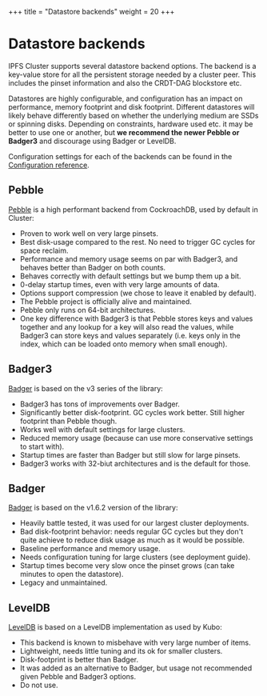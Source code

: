+++
title = "Datastore backends"
weight = 20
+++

# Datastore backends

IPFS Cluster supports several datastore backend options. The backend is a
key-value store for all the persistent storage needed by a cluster peer. This
includes the pinset information and also the CRDT-DAG blockstore etc.

Datastores are highly configurable, and configuration has an impact on
performance, memory footprint and disk footprint. Different datastores will
likely behave differently based on whether the underlying medium are SSDs or
spinning disks. Depending on constraints, hardware used etc. it may be better
to use one or another, but **we recommend the newer Pebble or Badger3** and
discourage using Badger or LevelDB.

Configuration settings for each of the backends can be found in the
[Configuration reference](/documentation/reference/configuration).

## Pebble

[Pebble](https://github.com/cockroachdb/pebble) is a high performant
backend from CockroachDB, used by default in Cluster:

* Proven to work well on very large pinsets.
* Best disk-usage compared to the rest. No need to trigger GC cycles for space reclaim.
* Performance and memory usage seems on par with Badger3, and behaves better than Badger on both counts.
* Behaves correctly with default settings but we bump them up a bit.
* 0-delay startup times, even with very large amounts of data.
* Options support compression (we chose to leave it enabled by default).
* The Pebble project is officially alive and maintained.
* Pebble only runs on 64-bit architectures.
* One key difference with Badger3 is that Pebble stores keys and values
  together and any lookup for a key will also read the values, while Badger3
  can store keys and values separately (i.e. keys only in the index, which can
  be loaded onto memory when small enough).

## Badger3

[Badger](https://github.com/dgraph-io/badger) is based on the v3 series of the library:

* Badger3 has tons of improvements over Badger.
* Significantly better disk-footprint. GC cycles work better. Still higher footprint than Pebble though.
* Works well with default settings for large clusters.
* Reduced memory usage (because can use more conservative settings to start with).
* Startup times are faster than Badger but still slow for large pinsets.
* Badger3 works with 32-biut architectures and is the default for those.


## Badger

[Badger](https://github.com/dgraph-io/badger) is based on the v1.6.2 version of the library:

* Heavily battle tested, it was used for our largest cluster deployments.
* Bad disk-footprint behavior: needs regular GC cycles but they don't quite
  achieve to reduce disk usage as much as it would be possible.
* Baseline performance and memory usage.
* Needs configuration tuning for large clusters (see deployment guide).
* Startup times become very slow once the pinset grows (can take minutes to open the datastore).
* Legacy and unmaintained.


## LevelDB

[LevelDB](https://github.com/syndtr/goleveldb) is based on a LevelDB implementation as used by Kubo:

* This backend is known to misbehave with very large number of items.
* Lightweight, needs little tuning and its ok for smaller clusters.
* Disk-footprint is better than Badger.
* It was added as an alternative to Badger, but usage not recommended given
  Pebble and Badger3 options.
* Do not use.
